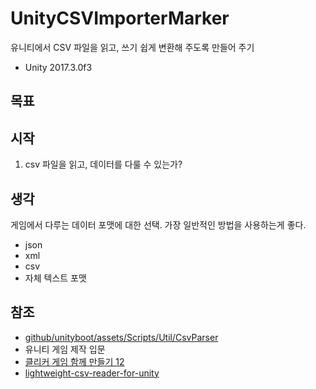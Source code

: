 # UnityCSVImporterMarker

유니티에서 CSV 파일을 읽고, 쓰기 쉽게 변환해 주도록 만들어 주기

- Unity 2017.3.0f3

## 목표

## 시작

1. csv 파일을 읽고, 데이터를 다룰 수 있는가?

## 생각

게임에서 다루는 데이터 포맷에 대한 선택. 가장 일반적인 방법을 사용하는게 좋다.

- json
- xml
- csv
- 자체 텍스트 포맷

## 참조

- [github/unityboot/assets/Scripts/Util/CsvParser](https://github.com/YacL/unityboot)
- 유니티 게임 제작 입문
- [클리커 게임 함께 만들기 12](http://blog.naver.com/moibios/220740010492)
- [lightweight-csv-reader-for-unity](https://bravenewmethod.com/2014/09/13/lightweight-csv-reader-for-unity)